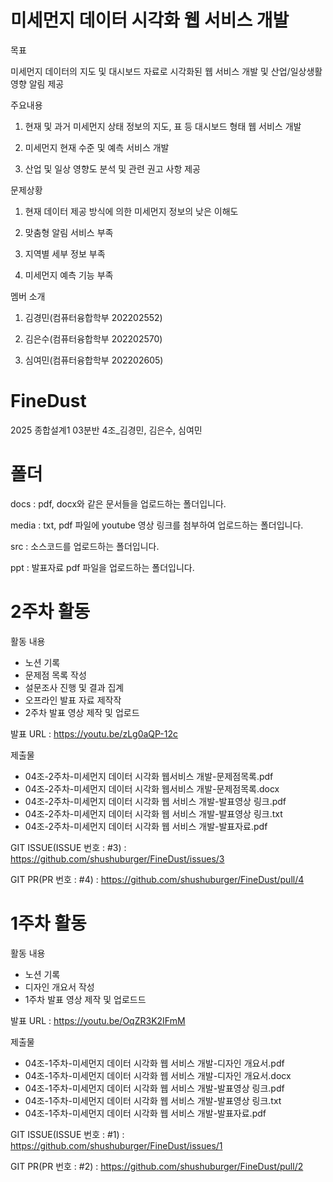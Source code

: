 # 미세먼지 데이터 시각화 웹 서비스 개발
목표

미세먼지 데이터의 지도 및 대시보드 자료로 시각화된 웹 서비스 개발 및 산업/일상생활 영향 알림 제공

주요내용

1. 현재 및 과거 미세먼지 상태 정보의 지도, 표 등 대시보드 형태 웹 서비스 개발

2. 미세먼지 현재 수준 및 예측 서비스 개발

3. 산업 및 일상 영향도 분석 및 관련 권고 사항 제공

문제상황

1. 현재 데이터 제공 방식에 의한 미세먼지 정보의 낮은 이해도

2. 맞춤형 알림 서비스 부족

3. 지역별 세부 정보 부족

4. 미세먼지 예측 기능 부족

멤버 소개

1. 김경민(컴퓨터융합학부 202202552)

2. 김은수(컴퓨터융합학부 202202570)

3. 심여민(컴퓨터융합학부 202202605)

# FineDust
2025 종합설계1 03분반 4조_김경민, 김은수, 심여민

# 폴더
docs : pdf, docx와 같은 문서들을 업로드하는 폴더입니다.

media : txt, pdf 파일에 youtube 영상 링크를 첨부하여 업로드하는 폴더입니다.

src : 소스코드를 업로드하는 폴더입니다.

ppt : 발표자료 pdf 파일을 업로드하는 폴더입니다.

# 2주차 활동
활동 내용
- 노션 기록
- 문제점 목록 작성
- 설문조사 진행 및 결과 집계
- 오프라인 발표 자료 제작작
- 2주차 발표 영상 제작 및 업로드

발표 URL : https://youtu.be/zLg0aQP-12c

제출물
- 04조-2주차-미세먼지 데이터 시각화 웹서비스 개발-문제점목록.pdf
- 04조-2주차-미세먼지 데이터 시각화 웹서비스 개발-문제점목록.docx
- 04조-2주차-미세먼지 데이터 시각화 웹 서비스 개발-발표영상 링크.pdf
- 04조-2주차-미세먼지 데이터 시각화 웹 서비스 개발-발표영상 링크.txt
- 04조-2주차-미세먼지 데이터 시각화 웹 서비스 개발-발표자료.pdf

GIT ISSUE(ISSUE 번호 : #3) : https://github.com/shushuburger/FineDust/issues/3

GIT PR(PR 번호 : #4) : https://github.com/shushuburger/FineDust/pull/4

# 1주차 활동
활동 내용
- 노션 기록
- 디자인 개요서 작성
- 1주차 발표 영상 제작 및 업로드드

발표 URL : https://youtu.be/OqZR3K2IFmM

제출물
- 04조-1주차-미세먼지 데이터 시각화 웹 서비스 개발-디자인 개요서.pdf
- 04조-1주차-미세먼지 데이터 시각화 웹 서비스 개발-디자인 개요서.docx
- 04조-1주차-미세먼지 데이터 시각화 웹 서비스 개발-발표영상 링크.pdf
- 04조-1주차-미세먼지 데이터 시각화 웹 서비스 개발-발표영상 링크.txt
- 04조-1주차-미세먼지 데이터 시각화 웹 서비스 개발-발표자료.pdf

GIT ISSUE(ISSUE 번호 : #1) : https://github.com/shushuburger/FineDust/issues/1

GIT PR(PR 번호 : #2) : https://github.com/shushuburger/FineDust/pull/2